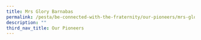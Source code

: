 ```yaml
---
title: Mrs Glory Barnabas
permalink: /pesta/be-connected-with-the-fraternity/our-pioneers/mrs-glory-barnabas/
description: ""
third_nav_title: Our Pioneers
---
```

